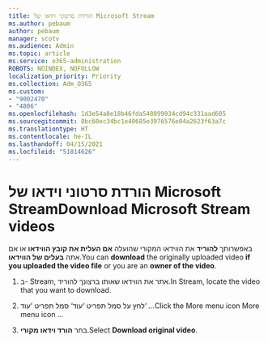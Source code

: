 ```yaml
---
title: הורדת סרטוני וידאו של Microsoft Stream
ms.author: pebaum
author: pebaum
manager: scotv
ms.audience: Admin
ms.topic: article
ms.service: o365-administration
ROBOTS: NOINDEX, NOFOLLOW
localization_priority: Priority
ms.collection: Adm_O365
ms.custom:
- "9002470"
- "4806"
ms.openlocfilehash: 1d3e54a8e18b46fda548099934cd94c331aad605
ms.sourcegitcommit: 8bc60ec34bc1e40685e3976576e04a2623f63a7c
ms.translationtype: HT
ms.contentlocale: he-IL
ms.lasthandoff: 04/15/2021
ms.locfileid: "51814626"
---
```

# <a name="download-microsoft-stream-videos"></a><span data-ttu-id="b0349-102">הורדת סרטוני וידאו של Microsoft Stream</span><span class="sxs-lookup"><span data-stu-id="b0349-102">Download Microsoft Stream videos</span></span>

<span data-ttu-id="b0349-103">באפשרותך **להוריד** את הווידאו המקורי שהועלה **אם העלית את קובץ הווידאו** או אם אתה **בעלים של הווידאו**.</span><span class="sxs-lookup"><span data-stu-id="b0349-103">You can **download** the originally uploaded video **if you uploaded the video file** or you are an **owner of the video**.</span></span>

1. <span data-ttu-id="b0349-104">ב- Stream, אתר את הווידאו שאותו ברצונך להוריד.</span><span class="sxs-lookup"><span data-stu-id="b0349-104">In Stream, locate the video that you want to download.</span></span>

2. <span data-ttu-id="b0349-105">לחץ על סמל תפריט ‘עוד‘ סמל תפריט ‘עוד‘ *...*</span><span class="sxs-lookup"><span data-stu-id="b0349-105">Click the More menu icon More menu icon *...*</span></span>

3. <span data-ttu-id="b0349-106">בחר **הורד וידאו מקורי**.</span><span class="sxs-lookup"><span data-stu-id="b0349-106">Select **Download original video**.</span></span>
